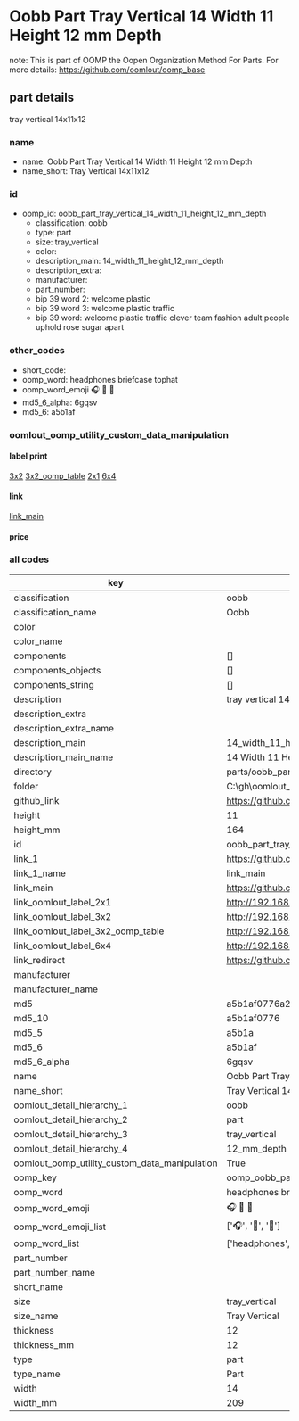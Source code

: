 # Oobb Part Tray Vertical 14 Width 11 Height 12 mm Depth  

note: This is part of OOMP the Oopen Organization Method For Parts. For more details: https://github.com/oomlout/oomp_base

##  part details
  



tray vertical 14x11x12



### name
* name: Oobb Part Tray Vertical 14 Width 11 Height 12 mm Depth
* name_short: Tray Vertical 14x11x12 
### id
* oomp_id: oobb_part_tray_vertical_14_width_11_height_12_mm_depth
  * classification: oobb
  * type: part
  * size: tray_vertical
  * color: 
  * description_main: 14_width_11_height_12_mm_depth
  * description_extra: 
  * manufacturer: 
  * part_number: 
  * bip 39 word 2: welcome plastic
  * bip 39 word 3: welcome plastic traffic
  * bip 39 word: welcome plastic traffic clever team fashion adult people uphold rose sugar apart

### other_codes
* short_code: 
* oomp_word: headphones briefcase tophat
* oomp_word_emoji :headphones: :briefcase: :tophat:
* md5_6_alpha: 6gqsv
* md5_6: a5b1af






### oomlout_oomp_utility_custom_data_manipulation
#### label print
[3x2](http://192.168.1.245:1112/?label=oomp%206gqsv)
[3x2_oomp_table](http://192.168.1.108:1112/?label=oomp%206gqsv)
[2x1](http://192.168.1.242:1112/?label=oomp%206gqsv)
[6x4](http://192.168.1.55:1112/?label=oomp%206gqsv)    

#### link

[link_main](https://github.com/oomlout/oomlout_oobb_version_4_generated_parts/tree/main/navigation_oomp/oobb/part/tray_vertical/14_width_11_height_12_mm_depth/part)                              

#### price







### all codes 
| key | value |  
| --- | --- |  
| classification | oobb |  
| classification_name | Oobb |  
| color |  |  
| color_name |  |  
| components | [] |  
| components_objects | [] |  
| components_string | [] |  
| description | tray vertical 14x11x12 |  
| description_extra |  |  
| description_extra_name |  |  
| description_main | 14_width_11_height_12_mm_depth |  
| description_main_name | 14 Width 11 Height 12 mm Depth |  
| directory | parts/oobb_part_tray_vertical_14_width_11_height_12_mm_depth |  
| folder | C:\gh\oomlout_oobb_version_4_generated_parts\parts\oobb_part_tray_vertical_14_width_11_height_12_mm_depth |  
| github_link | https://github.com/oomlout/oomlout_oomp_part_src/tree/main/parts/oobb_part_tray_vertical_14_width_11_height_12_mm_depth |  
| height | 11 |  
| height_mm | 164 |  
| id | oobb_part_tray_vertical_14_width_11_height_12_mm_depth |  
| link_1 | https://github.com/oomlout/oomlout_oobb_version_4_generated_parts/tree/main/navigation_oomp/oobb/part/tray_vertical/14_width_11_height_12_mm_depth/part |  
| link_1_name | link_main |  
| link_main | https://github.com/oomlout/oomlout_oobb_version_4_generated_parts/tree/main/navigation_oomp/oobb/part/tray_vertical/14_width_11_height_12_mm_depth/part |  
| link_oomlout_label_2x1 | http://192.168.1.242:1112/?label=oomp%206gqsv |  
| link_oomlout_label_3x2 | http://192.168.1.245:1112/?label=oomp%206gqsv |  
| link_oomlout_label_3x2_oomp_table | http://192.168.1.108:1112/?label=oomp%206gqsv |  
| link_oomlout_label_6x4 | http://192.168.1.55:1112/?label=oomp%206gqsv |  
| link_redirect | https://github.com/oomlout/oomlout_oobb_version_4_generated_parts/tree/main/parts/oobb_tray_vertical_14_11_12 |  
| manufacturer |  |  
| manufacturer_name |  |  
| md5 | a5b1af0776a2c0794d6f52a9cda987ca |  
| md5_10 | a5b1af0776 |  
| md5_5 | a5b1a |  
| md5_6 | a5b1af |  
| md5_6_alpha | 6gqsv |  
| name | Oobb Part Tray Vertical 14 Width 11 Height 12 mm Depth |  
| name_short | Tray Vertical 14x11x12  |  
| oomlout_detail_hierarchy_1 | oobb |  
| oomlout_detail_hierarchy_2 | part |  
| oomlout_detail_hierarchy_3 | tray_vertical |  
| oomlout_detail_hierarchy_4 | 12_mm_depth |  
| oomlout_oomp_utility_custom_data_manipulation | True |  
| oomp_key | oomp_oobb_part_tray_vertical_14_width_11_height_12_mm_depth |  
| oomp_word | headphones briefcase tophat |  
| oomp_word_emoji | :headphones: :briefcase: :tophat: |  
| oomp_word_emoji_list | [':headphones:', ':briefcase:', ':tophat:'] |  
| oomp_word_list | ['headphones', 'briefcase', 'tophat'] |  
| part_number |  |  
| part_number_name |  |  
| short_name |  |  
| size | tray_vertical |  
| size_name | Tray Vertical |  
| thickness | 12 |  
| thickness_mm | 12 |  
| type | part |  
| type_name | Part |  
| width | 14 |  
| width_mm | 209 |  
